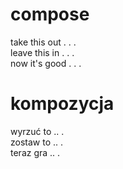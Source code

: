 # compose

take this out . . .  
leave this in . . .  
now it's good . . .  

# kompozycja

wyrzuć to .. .  
zostaw to .. .  
teraz gra .. .  